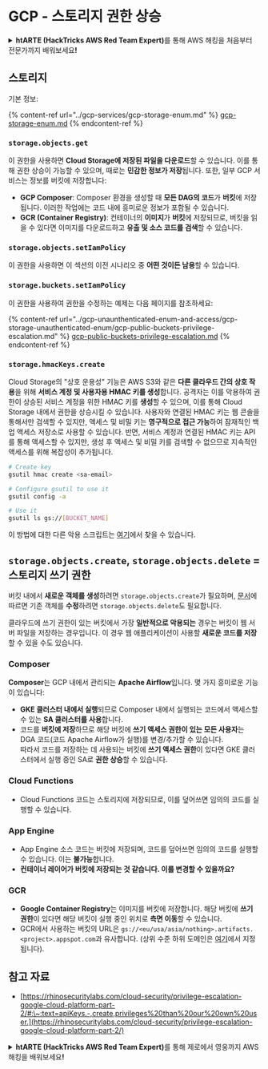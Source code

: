 # GCP - 스토리지 권한 상승

<details>

<summary><strong>htARTE (HackTricks AWS Red Team Expert)</strong>를 통해 AWS 해킹을 처음부터 전문가까지 배워보세요<strong>!</strong></summary>

HackTricks를 지원하는 다른 방법:

* **회사를 HackTricks에서 광고하거나 HackTricks를 PDF로 다운로드**하려면 [**SUBSCRIPTION PLANS**](https://github.com/sponsors/carlospolop)를 확인하세요!
* [**공식 PEASS & HackTricks 스웨그**](https://peass.creator-spring.com)를 얻으세요.
* [**The PEASS Family**](https://opensea.io/collection/the-peass-family)를 발견하세요. 독점적인 [**NFTs**](https://opensea.io/collection/the-peass-family) 컬렉션입니다.
* 💬 [**Discord 그룹**](https://discord.gg/hRep4RUj7f) 또는 [**텔레그램 그룹**](https://t.me/peass)에 **참여**하거나 **Twitter** 🐦 [**@carlospolopm**](https://twitter.com/carlospolopm)**을** **팔로우**하세요.
* **HackTricks**와 [**HackTricks Cloud**](https://github.com/carlospolop/hacktricks-cloud) github 저장소에 PR을 제출하여 **해킹 트릭을 공유**하세요.

</details>

## 스토리지

기본 정보:

{% content-ref url="../gcp-services/gcp-storage-enum.md" %}
[gcp-storage-enum.md](../gcp-services/gcp-storage-enum.md)
{% endcontent-ref %}

### `storage.objects.get`

이 권한을 사용하면 **Cloud Storage에 저장된 파일을 다운로드**할 수 있습니다. 이를 통해 권한 상승이 가능할 수 있으며, 때로는 **민감한 정보가 저장**됩니다. 또한, 일부 GCP 서비스는 정보를 버킷에 저장합니다:

* **GCP Composer**: Composer 환경을 생성할 때 **모든 DAG의 코드**가 **버킷**에 저장됩니다. 이러한 작업에는 코드 내에 흥미로운 정보가 포함될 수 있습니다.
* **GCR (Container Registry)**: 컨테이너의 **이미지**가 **버킷**에 저장되므로, 버킷을 읽을 수 있다면 이미지를 다운로드하고 **유출 및 소스 코드를 검색**할 수 있습니다.

### `storage.objects.setIamPolicy`

이 권한을 사용하면 이 섹션의 이전 시나리오 중 **어떤 것이든 남용**할 수 있습니다.

### **`storage.buckets.setIamPolicy`**

이 권한을 사용하여 권한을 수정하는 예제는 다음 페이지를 참조하세요:

{% content-ref url="../gcp-unaunthenticated-enum-and-access/gcp-storage-unauthenticated-enum/gcp-public-buckets-privilege-escalation.md" %}
[gcp-public-buckets-privilege-escalation.md](../gcp-unaunthenticated-enum-and-access/gcp-storage-unauthenticated-enum/gcp-public-buckets-privilege-escalation.md)
{% endcontent-ref %}

### `storage.hmacKeys.create`

Cloud Storage의 "상호 운용성" 기능은 AWS S3와 같은 **다른 클라우드 간의 상호 작용**을 위해 **서비스 계정 및 사용자용 HMAC 키를 생성**합니다. 공격자는 이를 악용하여 권한이 상승된 서비스 계정을 위한 HMAC 키를 **생성**할 수 있으며, 이를 통해 Cloud Storage 내에서 권한을 상승시킬 수 있습니다. 사용자와 연결된 HMAC 키는 웹 콘솔을 통해서만 검색할 수 있지만, 액세스 및 비밀 키는 **영구적으로 접근 가능**하여 잠재적인 백업 액세스 저장소로 사용할 수 있습니다. 반면, 서비스 계정과 연결된 HMAC 키는 API를 통해 액세스할 수 있지만, 생성 후 액세스 및 비밀 키를 검색할 수 없으므로 지속적인 액세스를 위해 복잡성이 추가됩니다.
```bash
# Create key
gsutil hmac create <sa-email>

# Configure gsutil to use it
gsutil config -a

# Use it
gsutil ls gs://[BUCKET_NAME]
```
이 방법에 대한 다른 악용 스크립트는 [여기](https://github.com/RhinoSecurityLabs/GCP-IAM-Privilege-Escalation/blob/master/ExploitScripts/storage.hmacKeys.create.py)에서 찾을 수 있습니다.

## `storage.objects.create`, `storage.objects.delete` = 스토리지 쓰기 권한

버킷 내에서 **새로운 객체를 생성**하려면 `storage.objects.create`가 필요하며, [문서](https://cloud.google.com/storage/docs/access-control/iam-permissions#object\_permissions)에 따르면 기존 객체를 **수정**하려면 `storage.objects.delete`도 필요합니다.

클라우드에 쓰기 권한이 있는 버킷에서 가장 **일반적으로 악용되는** 경우는 버킷이 웹 서버 파일을 저장하는 경우입니다. 이 경우 웹 애플리케이션이 사용할 **새로운 코드를 저장**할 수 있을 수도 있습니다.

### Composer

**Composer**는 GCP 내에서 관리되는 **Apache Airflow**입니다. 몇 가지 흥미로운 기능이 있습니다:

* **GKE 클러스터 내에서 실행**되므로 Composer 내에서 실행되는 코드에서 액세스할 수 있는 **SA 클러스터를 사용**합니다.
* 코드를 **버킷에 저장**하므로 해당 버킷에 **쓰기 액세스 권한이 있는 모든 사용자**는 DGA 코드(코드 Apache Airflow가 실행)를 변경/추가할 수 있습니다.\
따라서 코드를 저장하는 데 사용되는 버킷에 **쓰기 액세스 권한**이 있다면 GKE 클러스터에서 실행 중인 SA로 **권한 상승**할 수 있습니다.

### Cloud Functions

* Cloud Functions 코드는 스토리지에 저장되므로, 이를 덮어쓰면 임의의 코드를 실행할 수 있습니다.

### App Engine

* App Engine 소스 코드는 버킷에 저장되며, 코드를 덮어쓰면 임의의 코드를 실행할 수 있습니다. 이는 **불가능**합니다.
* **컨테이너 레이어가 버킷에 저장되는 것 같습니다. 이를 변경할 수 있을까요?**

### GCR

* **Google Container Registry**는 이미지를 버킷에 저장합니다. 해당 버킷에 **쓰기 권한**이 있다면 해당 버킷이 실행 중인 위치로 **측면 이동**할 수 있습니다.
* GCR에서 사용하는 버킷의 URL은 `gs://<eu/usa/asia/nothing>.artifacts.<project>.appspot.com`과 유사합니다. (상위 수준 하위 도메인은 [여기](https://cloud.google.com/container-registry/docs/pushing-and-pulling)에서 지정됩니다).

## **참고 자료**

* [https://rhinosecuritylabs.com/cloud-security/privilege-escalation-google-cloud-platform-part-2/#:\~:text=apiKeys.-,create,privileges%20than%20our%20own%20user.](https://rhinosecuritylabs.com/cloud-security/privilege-escalation-google-cloud-platform-part-2/)

<details>

<summary><strong>htARTE (HackTricks AWS Red Team Expert)</strong>를 통해 제로에서 영웅까지 AWS 해킹을 배워보세요<strong>!</strong></summary>

HackTricks를 지원하는 다른 방법:

* **회사를 HackTricks에서 광고하거나 HackTricks를 PDF로 다운로드**하려면 [**SUBSCRIPTION PLANS**](https://github.com/sponsors/carlospolop)를 확인하세요!
* [**공식 PEASS & HackTricks 스웨그**](https://peass.creator-spring.com)를 얻으세요.
* 독점적인 [**NFT**](https://opensea.io/collection/the-peass-family) 컬렉션인 [**The PEASS Family**](https://opensea.io/collection/the-peass-family)를 발견하세요.
* 💬 [**Discord 그룹**](https://discord.gg/hRep4RUj7f) 또는 [**텔레그램 그룹**](https://t.me/peass)에 **참여**하거나 **Twitter**에서 저를 **팔로우**하세요 🐦 [**@carlospolopm**](https://twitter.com/carlospolopm).
* **HackTricks**와 **HackTricks Cloud** github 저장소에 PR을 제출하여 **자신의 해킹 기법을 공유**하세요.

</details>
